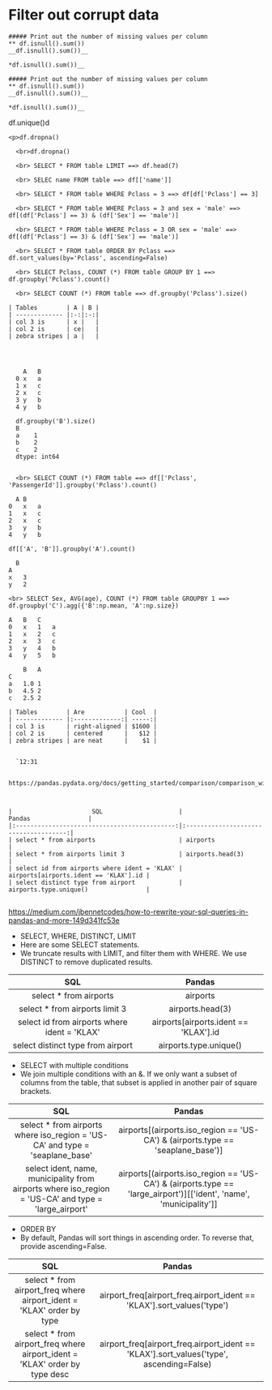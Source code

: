 
# Filter out corrupt data


```
##### Print out the number of missing values per column
** df.isnull().sum())
__df.isnull().sum())__

*df.isnull().sum())__
```

```
##### Print out the number of missing values per column
** df.isnull().sum())
__df.isnull().sum())__

*df.isnull().sum())__

```
df.unique()d

```
<p>df.dropna()

  <br>df.dropna()
  
  <br> SELECT * FROM table LIMIT ==> df.head(7)
  
  <br> SELEC name FROM table ==> df[['name']]
  
  <br> SELECT * FROM table WHERE Pclass = 3 ==> df[df['Pclass'] == 3]
  
  <br> SELECT * FROM table WHERE Pclass = 3 and sex = 'male' ==> df[(df['Pclass'] == 3) & (df['Sex'] == 'male')]
  
  <br> SELECT * FROM table WHERE Pclass = 3 OR sex = 'male' ==> df[(df['Pclass'] == 3) & (df['Sex'] == 'male')]
  
  <br> SELECT * FROM table ORDER BY Pclass ==> df.sort_values(by='Pclass', ascending=False)
  
  <br> SELECT Pclass, COUNT (*) FROM table GROUP BY 1 ==> df.groupby('Pclass').count()
  
  <br> SELECT COUNT (*) FROM table ==> df.groupby('Pclass').size()
  
| Tables        | A | B |
| ------------- |:-:|:-:|
| col 3 is      | x |   |
| col 2 is      | ce|   |
| zebra stripes | a |   |
  
  
  
  
    A	B
  0	x	a
  1	x	c
  2	x	c
  3	y	b
  4	y	b

  df.groupby('B').size()
  B
  a    1
  b    2
  c    2
  dtype: int64
  
  
  <br> SELECT COUNT (*) FROM table ==> df[['Pclass', 'PassengerId']].groupby('Pclass').count()
  
  A	B
0	x	a
1	x	c
2	x	c
3	y	b
4	y	b

df[['A', 'B']].groupby('A').count()

  B
A	
x	3
y	2

<br> SELECT Sex, AVG(age), COUNT (*) FROM table GROUPBY 1 ==> df.groupby('C').agg({'B':np.mean, 'A':np.size})

A	B	C
0	x	1	a
1	x	2	c
2	x	3	c
3	y	4	b
4	y	5	b

	B	A
C		
a	1.0	1
b	4.5	2
c	2.5	2

| Tables        | Are           | Cool  |
| ------------- |:-------------:| -----:|
| col 3 is      | right-aligned | $1600 |
| col 2 is      | centered      |   $12 |
| zebra stripes | are neat      |    $1 |

  
  `12:31
  
  https://pandas.pydata.org/docs/getting_started/comparison/comparison_with_sql.html
  
  
  
|                      SQL                     |                 Pandas                |
|:--------------------------------------------:|:-------------------------------------:|
| select * from airports                       | airports                              |
| select * from airports limit 3               | airports.head(3)                      |
| select id from airports where ident = 'KLAX' | airports[airports.ident == 'KLAX'].id |
| select distinct type from airport            | airports.type.unique()                |


```

https://medium.com/jbennetcodes/how-to-rewrite-your-sql-queries-in-pandas-and-more-149d341fc53e

* SELECT, WHERE, DISTINCT, LIMIT
* Here are some SELECT statements. 
* We truncate results with LIMIT, and filter them with WHERE. We use DISTINCT to remove duplicated results.

|                      SQL                     |                 Pandas                |
|:--------------------------------------------:|:-------------------------------------:|
| select * from airports                       | airports                              |
| select * from airports limit 3               | airports.head(3)                      |
| select id from airports where ident = 'KLAX' | airports[airports.ident == 'KLAX'].id |
| select distinct type from airport            | airports.type.unique()                |

* SELECT with multiple conditions
* We join multiple conditions with an &. If we only want a subset of columns from the table, that subset is applied in another pair of square brackets.


|                                                  SQL                                                 |                                                       Pandas                                                       |
|:----------------------------------------------------------------------------------------------------:|:------------------------------------------------------------------------------------------------------------------:|
| select * from airports where iso_region = 'US-CA' and type = 'seaplane_base'                         | airports[(airports.iso_region == 'US-CA') & (airports.type == 'seaplane_base')]                                    |
| select ident, name, municipality from airports where iso_region = 'US-CA' and type = 'large_airport' | airports[(airports.iso_region == 'US-CA') & (airports.type == 'large_airport')][['ident', 'name', 'municipality']] 

* ORDER BY
* By default, Pandas will sort things in ascending order. To reverse that, provide ascending=False.

|                                     SQL                                    |                                          Pandas                                         |
|:--------------------------------------------------------------------------:|:---------------------------------------------------------------------------------------:|
| select * from airport_freq where airport_ident = 'KLAX' order by type      | airport_freq[airport_freq.airport_ident == 'KLAX'].sort_values('type')                  |
| select * from airport_freq where airport_ident = 'KLAX' order by type desc | airport_freq[airport_freq.airport_ident == 'KLAX'].sort_values('type', ascending=False) |
